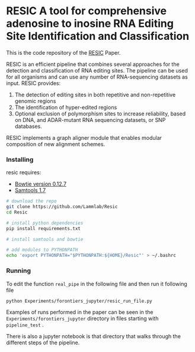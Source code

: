 # RESIC A tool for comprehensive adenosine to inosine RNA Editing Site Identification and Classification

This is the code repository of the [RESIC](https://www.biorxiv.org/content/10.1101/2021.04.11.439401v1) Paper.

RESIC is  an efficient pipeline that combines several approaches for the detection and classification of RNA editing sites. The pipeline can be used for all organisms and can use any number of RNA-sequencing datasets as input. RESIC provides: 

1. The detection of editing sites in both repetitive and non-repetitive genomic regions
2. The identification of hyper-edited regions
3. Optional exclusion of polymorphism sites to increase reliability, based on DNA, and ADAR-mutant RNA sequencing datasets, or SNP databases.

RESIC implements a graph aligner module that enables modular composition of new alignment schemes. 



### Installing 

resic requires:
* [Bowtie version 0.12.7](https://sourceforge.net/projects/bowtie-bio/files/bowtie/0.12.7/bowtie-0.12.7-linux-x86_64.zip/download)
* [Samtools 1.7](https://github.com/samtools/samtools/releases/tag/1.7)

```bash
# download the repo
git clone https://github.com/Lammlab/Resic
cd Resic

# install python dependencies
pip install requirements.txt

# install samtools and bowtie

# add modules to PYTHONPATH
echo 'export PYTHONPATH="$PYTHONPATH:${HOME}/Resic"' > ~/.bashrc

```

### Running

To edit the function `real_pipe` in the following file and then run it following file

```bash
python Experiments/forontiers_jupyter/resic_run_file.py
```

Examples of runs performed in the paper can be seen in the `Experiments/forontiers_jupyter` directory in files starting with `pipeline_test` .

There is also a jupyter notebook is that directory that walks through the different steps of the pipeline.